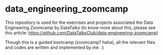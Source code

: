 # data_engineering_zoomcamp
This repository is used for the exercises and projects associated the Data Engineering Zoomcamp by DataTalks (to know more about this, please see this article: https://github.com/DataTalksClub/data-engineering-zoomcamp)

Though this is a guided bootcamp (zoomcamp? haha), all the relevant files and codes are written and implemented by me. :)